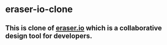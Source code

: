 # eraser-io-clone

## This is clone of [eraser.io](ersaer.io) which is a collaborative design tool for developers.
